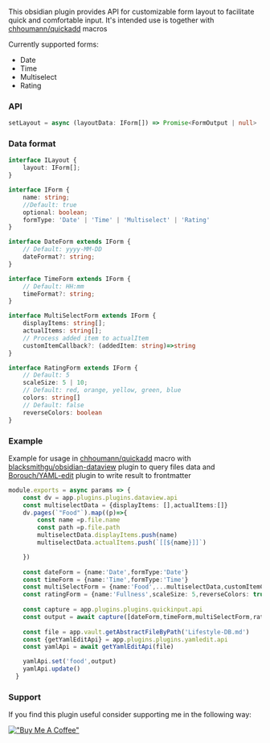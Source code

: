 This obsidian plugin provides API for customizable form layout to facilitate quick and comfortable input. It's intended use is together with [chhoumann/quickadd](https://github.com/chhoumann/quickadd) macros

Currently supported forms:
- Date
- Time
- Multiselect
- Rating

### API
```ts
setLayout = async (layoutData: IForm[]) => Promise<FormOutput | null>
```

### Data format
```ts
interface ILayout {
	layout: IForm[];
}

interface IForm {
	name: string;
	//Default: true
	optional: boolean;
	formType: 'Date' | 'Time' | 'Multiselect' | 'Rating'
}

interface DateForm extends IForm {
	// Default: yyyy-MM-DD
	dateFormat?: string;
}

interface TimeForm extends IForm {
	// Default: HH:mm
	timeFormat?: string;
}

interface MultiSelectForm extends IForm {
	displayItems: string[];
	actualItems: string[];
	// Process added item to actualItem
	customItemCallback?: (addedItem: string)=>string
}

interface RatingForm extends IForm {
	// Default: 5
	scaleSize: 5 | 10;
	// Default: red, orange, yellow, green, blue
	colors: string[]
	// Default: false
	reverseColors: boolean
}

```


### Example
Example for usage in [chhoumann/quickadd](https://github.com/chhoumann/quickadd) macro with [blacksmithgu/obsidian-dataview](https://github.com/blacksmithgu/obsidian-dataview)  plugin to query files data and [Borouch/YAML-edit](https://github.com/Borouch/YAML-edit) plugin to write result to frontmatter
```ts
module.exports = async params => {
    const dv = app.plugins.plugins.dataview.api
    const multiselectData = {displayItems: [],actualItems:[]}
    dv.pages(`"Food"`).map((p)=>{
        const name =p.file.name
        const path =p.file.path
        multiselectData.displayItems.push(name)
        multiselectData.actualItems.push(`[[${name}]]`)

    })
    
    const dateForm = {name:'Date',formType:'Date'}
    const timeForm = {name:'Time',formType:'Time'}
    const multiSelectForm = {name:'Food',...multiselectData,customItemCallback: (addedItem)=>`[[${addedItem}]]`,formType:'Multiselect'}
    const ratingForm = {name:'Fullness',scaleSize: 5,reverseColors: true, formType:'Rating'}
    
    const capture = app.plugins.plugins.quickinput.api
    const output = await capture([dateForm,timeForm,multiSelectForm,ratingForm])
    
    const file = app.vault.getAbstractFileByPath('Lifestyle-DB.md')
    const {getYamlEditApi} = app.plugins.plugins.yamledit.api
    const yamlApi = await getYamlEditApi(file)

    yamlApi.set('food',output)
    yamlApi.update()
  }
```

### Support
If you find this plugin useful consider supporting me in the following way:

[!["Buy Me A Coffee"](https://www.buymeacoffee.com/assets/img/custom_images/orange_img.png)](https://www.buymeacoffee.com/Borouch)